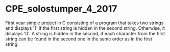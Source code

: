 # CPE_solostumper_4_2017
First year simple project in C consisting of a program that takes two strings and displays '1' if the first string is hidden in the second string. Otherwise, it displays '0'. A string is hidden in the second, if each character from the first string can be found in the second one in the same order as in the first string.

